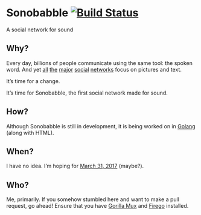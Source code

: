 # Sonobabble [![Build Status][travis badge]][travis]
A social network for sound

## Why?
Every day, billions of people communicate using the same tool: the spoken word.
And yet [all][facebook] [the][twitter] [major][instagram] [social][reddit]
[networks][snapchat] focus on pictures and text.

It’s time for a change.

It’s time for Sonobabble, the first social network made for sound.

## How?
Although Sonobabble is still in development, it is being worked on in
[Golang][golang] (along with HTML).

## When?
I have no idea. I’m hoping for [March 31, 2017][march 31 2017 timer] (maybe?).

## Who?
Me, primarily. If you somehow stumbled here and want to make a pull request, go
ahead! Ensure that you have [Gorilla Mux][gorilla mux] and [Firego][firego]
installed.

[travis badge]: https://travis-ci.org/skunkmb/sonobabble.svg?branch=master
[travis]: https://travis-ci.org/skunkmb/sonobabble

[facebook]: https://facebook.com
[twitter]: https://twitter.com
[instagram]: https://instagram.com
[reddit]: https://reddit.com
[snapchat]: https://www.snapchat.com

[golang]: https://golang.org

[march 31 2017 timer]: https://days.to/31-march/2017

[gorilla mux]: https://github.com/gorilla/mux
[firego]: https://github.com/zabawaba99/firego/

